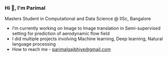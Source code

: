 ### Hi 👋, I'm Parimal 

Masters Student in Computational and Data Science @ IISc, Bangalore 

- I’m currently working on Image to Image translation in Semi-supervised setting for prediction of aerodynamic flow field  
- I did multiple projects involving Machine learning, Deep learning, Natural language processing 
- How to reach me - parimalgajbhiye@gmail.com  




